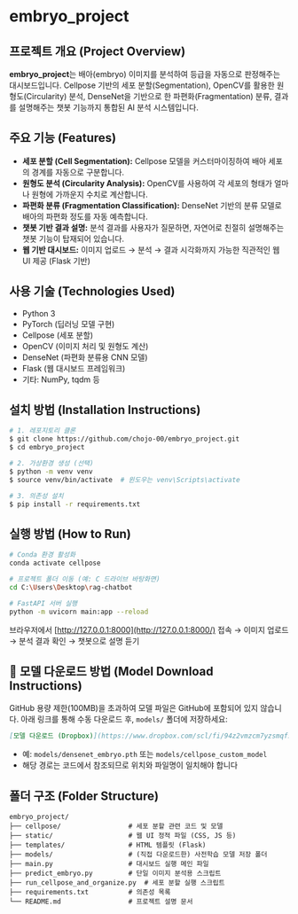 # embryo\_project

## 프로젝트 개요 (Project Overview)

**embryo\_project**는 배아(embryo) 이미지를 분석하여 등급을 자동으로 판정해주는 대시보드입니다. Cellpose 기반의 세포 분할(Segmentation), OpenCV를 활용한 원형도(Circularity) 분석, DenseNet을 기반으로 한 파편화(Fragmentation) 분류, 결과를 설명해주는 챗봇 기능까지 통합된 AI 분석 시스템입니다.

## 주요 기능 (Features)

- **세포 분할 (Cell Segmentation):** Cellpose 모델을 커스터마이징하여 배아 세포의 경계를 자동으로 구분합니다.
- **원형도 분석 (Circularity Analysis):** OpenCV를 사용하여 각 세포의 형태가 얼마나 원형에 가까운지 수치로 계산합니다.
- **파편화 분류 (Fragmentation Classification):** DenseNet 기반의 분류 모델로 배아의 파편화 정도를 자동 예측합니다.
- **챗봇 기반 결과 설명:** 분석 결과를 사용자가 질문하면, 자연어로 친절히 설명해주는 챗봇 기능이 탑재되어 있습니다.
- **웹 기반 대시보드:** 이미지 업로드 → 분석 → 결과 시각화까지 가능한 직관적인 웹 UI 제공 (Flask 기반)

## 사용 기술 (Technologies Used)

- Python 3
- PyTorch (딥러닝 모델 구현)
- Cellpose (세포 분할)
- OpenCV (이미지 처리 및 원형도 계산)
- DenseNet (파편화 분류용 CNN 모델)
- Flask (웹 대시보드 프레임워크)
- 기타: NumPy, tqdm 등

## 설치 방법 (Installation Instructions)

```bash
# 1. 레포지토리 클론
$ git clone https://github.com/chojo-00/embryo_project.git
$ cd embryo_project

# 2. 가상환경 생성 (선택)
$ python -m venv venv
$ source venv/bin/activate  # 윈도우는 venv\Scripts\activate

# 3. 의존성 설치
$ pip install -r requirements.txt
```

## 실행 방법 (How to Run)

```bash
# Conda 환경 활성화
conda activate cellpose

# 프로젝트 폴더 이동 (예: C 드라이브 바탕화면)
cd C:\Users\Desktop\rag-chatbot

# FastAPI 서버 실행
python -m uvicorn main:app --reload
```

브라우저에서 [http://127.0.0.1:8000](http://127.0.0.1:8000/) 접속 → 이미지 업로드 → 분석 결과 확인 → 챗봇으로 설명 듣기

## 🔗 모델 다운로드 방법 (Model Download Instructions)

GitHub 용량 제한(100MB)을 초과하여 모델 파일은 GitHub에 포함되어 있지 않습니다. 아래 링크를 통해 수동 다운로드 후, `models/` 폴더에 저장하세요:

```markdown
[모델 다운로드 (Dropbox)](https://www.dropbox.com/scl/fi/94z2vmzcm7yzsmqfsmcro/embryo_sam_model?rlkey=pntnkarsz8t9lkv4777nnrnaw&st=h5ofslxs&dl=1)
```

- 예: `models/densenet_embryo.pth` 또는 `models/cellpose_custom_model`
- 해당 경로는 코드에서 참조되므로 위치와 파일명이 일치해야 합니다

## 폴더 구조 (Folder Structure)

```
embryo_project/
├── cellpose/                 # 세포 분할 관련 코드 및 모델
├── static/                   # 웹 UI 정적 파일 (CSS, JS 등)
├── templates/                # HTML 템플릿 (Flask)
├── models/                   # (직접 다운로드한) 사전학습 모델 저장 폴더
├── main.py                   # 대시보드 실행 메인 파일
├── predict_embryo.py         # 단일 이미지 분석용 스크립트
├── run_cellpose_and_organize.py  # 세포 분할 실행 스크립트
├── requirements.txt          # 의존성 목록
└── README.md                 # 프로젝트 설명 문서
```

